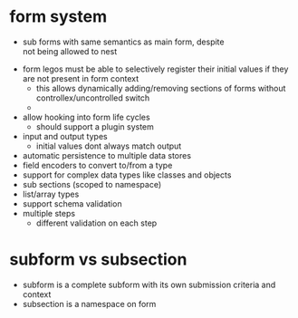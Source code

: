 # form system
  - sub forms with same semantics as main form, despite <form> not being allowed to nest
  - form legos must be able to selectively register their initial values if they are not present in form context
    - this allows dynamically adding/removing sections of forms without controllex/uncontrolled switch
    - 
  - allow hooking into form life cycles
    - should support a plugin system
  - input and output types
    - initial values dont always match output
  - automatic persistence to multiple data stores
  - field encoders to convert to/from a type
  - support for complex data types like classes and objects
  - sub sections (scoped to namespace)
  - list/array types
  - support schema validation
  - multiple steps
    - different validation on each step

# subform vs subsection
- subform is a complete subform with its own submission criteria and context
- subsection is a namespace on form
